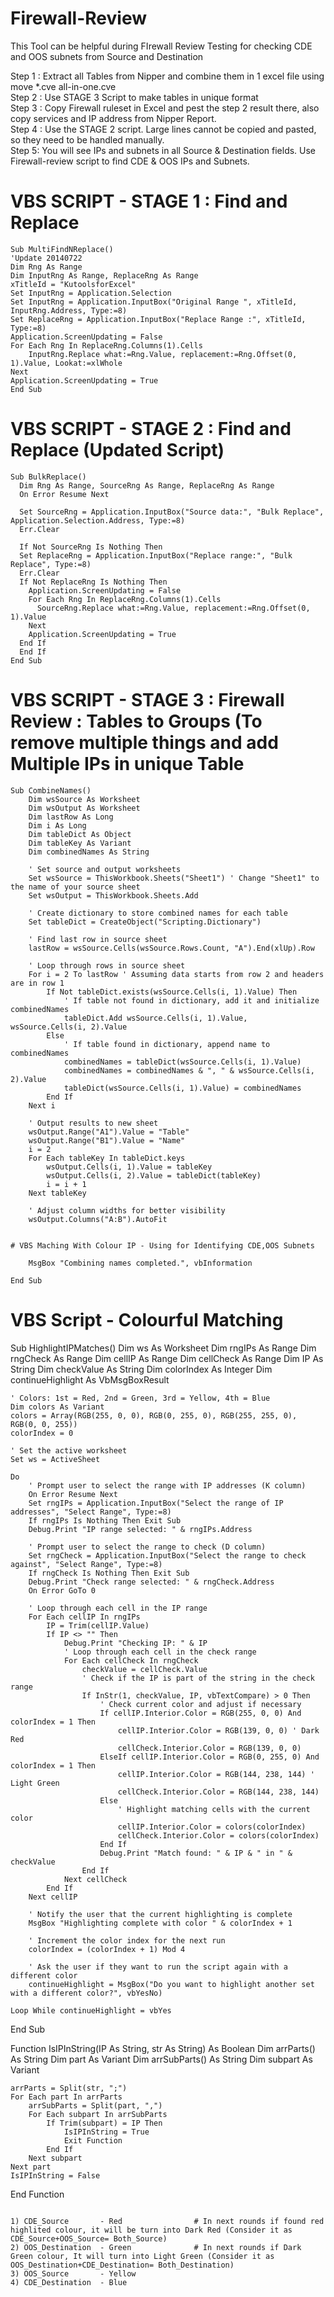 # Firewall-Review
This Tool can be helpful during FIrewall Review Testing for checking CDE and OOS subnets from Source and Destination


Step 1 : Extract all Tables from Nipper and combine them in 1 excel file using move *.cve all-in-one.cve   
Step 2 : Use STAGE 3 Script to make tables in unique format     
Step 3 : Copy Firewall ruleset in Excel and pest the step 2 result there, also copy services and IP address from Nipper Report.         
Step 4 : Use the STAGE 2 script. Large lines cannot be copied and pasted, so they need to be handled manually.     
Step 5: You will see IPs and subnets in all Source & Destination fields. Use Firewall-review script to find CDE & OOS IPs and Subnets.     


# VBS SCRIPT - STAGE 1 : Find and Replace
```
Sub MultiFindNReplace()
'Update 20140722
Dim Rng As Range
Dim InputRng As Range, ReplaceRng As Range
xTitleId = "KutoolsforExcel"
Set InputRng = Application.Selection
Set InputRng = Application.InputBox("Original Range ", xTitleId, InputRng.Address, Type:=8)
Set ReplaceRng = Application.InputBox("Replace Range :", xTitleId, Type:=8)
Application.ScreenUpdating = False
For Each Rng In ReplaceRng.Columns(1).Cells
    InputRng.Replace what:=Rng.Value, replacement:=Rng.Offset(0, 1).Value, Lookat:=xlWhole
Next
Application.ScreenUpdating = True
End Sub

```

# VBS SCRIPT - STAGE 2 : Find and Replace (Updated Script)
```
Sub BulkReplace()
  Dim Rng As Range, SourceRng As Range, ReplaceRng As Range
  On Error Resume Next

  Set SourceRng = Application.InputBox("Source data:", "Bulk Replace", Application.Selection.Address, Type:=8)
  Err.Clear

  If Not SourceRng Is Nothing Then
  Set ReplaceRng = Application.InputBox("Replace range:", "Bulk Replace", Type:=8)
  Err.Clear
  If Not ReplaceRng Is Nothing Then
    Application.ScreenUpdating = False
    For Each Rng In ReplaceRng.Columns(1).Cells
      SourceRng.Replace what:=Rng.Value, replacement:=Rng.Offset(0, 1).Value
    Next
    Application.ScreenUpdating = True
  End If
  End If
End Sub
```

# VBS SCRIPT - STAGE 3 : Firewall Review : Tables to Groups (To remove multiple things and add Multiple IPs in unique Table

```
Sub CombineNames()
    Dim wsSource As Worksheet
    Dim wsOutput As Worksheet
    Dim lastRow As Long
    Dim i As Long
    Dim tableDict As Object
    Dim tableKey As Variant
    Dim combinedNames As String
    
    ' Set source and output worksheets
    Set wsSource = ThisWorkbook.Sheets("Sheet1") ' Change "Sheet1" to the name of your source sheet
    Set wsOutput = ThisWorkbook.Sheets.Add
    
    ' Create dictionary to store combined names for each table
    Set tableDict = CreateObject("Scripting.Dictionary")
    
    ' Find last row in source sheet
    lastRow = wsSource.Cells(wsSource.Rows.Count, "A").End(xlUp).Row
    
    ' Loop through rows in source sheet
    For i = 2 To lastRow ' Assuming data starts from row 2 and headers are in row 1
        If Not tableDict.exists(wsSource.Cells(i, 1).Value) Then
            ' If table not found in dictionary, add it and initialize combinedNames
            tableDict.Add wsSource.Cells(i, 1).Value, wsSource.Cells(i, 2).Value
        Else
            ' If table found in dictionary, append name to combinedNames
            combinedNames = tableDict(wsSource.Cells(i, 1).Value)
            combinedNames = combinedNames & ", " & wsSource.Cells(i, 2).Value
            tableDict(wsSource.Cells(i, 1).Value) = combinedNames
        End If
    Next i
    
    ' Output results to new sheet
    wsOutput.Range("A1").Value = "Table"
    wsOutput.Range("B1").Value = "Name"
    i = 2
    For Each tableKey In tableDict.keys
        wsOutput.Cells(i, 1).Value = tableKey
        wsOutput.Cells(i, 2).Value = tableDict(tableKey)
        i = i + 1
    Next tableKey
    
    ' Adjust column widths for better visibility
    wsOutput.Columns("A:B").AutoFit


# VBS Maching With Colour IP - Using for Identifying CDE,OOS Subnets

    MsgBox "Combining names completed.", vbInformation
    
End Sub
```

# VBS Script - Colourful Matching

Sub HighlightIPMatches()
    Dim ws As Worksheet
    Dim rngIPs As Range
    Dim rngCheck As Range
    Dim cellIP As Range
    Dim cellCheck As Range
    Dim IP As String
    Dim checkValue As String
    Dim colorIndex As Integer
    Dim continueHighlight As VbMsgBoxResult
    
    ' Colors: 1st = Red, 2nd = Green, 3rd = Yellow, 4th = Blue
    Dim colors As Variant
    colors = Array(RGB(255, 0, 0), RGB(0, 255, 0), RGB(255, 255, 0), RGB(0, 0, 255))
    colorIndex = 0
    
    ' Set the active worksheet
    Set ws = ActiveSheet
    
    Do
        ' Prompt user to select the range with IP addresses (K column)
        On Error Resume Next
        Set rngIPs = Application.InputBox("Select the range of IP addresses", "Select Range", Type:=8)
        If rngIPs Is Nothing Then Exit Sub
        Debug.Print "IP range selected: " & rngIPs.Address
        
        ' Prompt user to select the range to check (D column)
        Set rngCheck = Application.InputBox("Select the range to check against", "Select Range", Type:=8)
        If rngCheck Is Nothing Then Exit Sub
        Debug.Print "Check range selected: " & rngCheck.Address
        On Error GoTo 0
        
        ' Loop through each cell in the IP range
        For Each cellIP In rngIPs
            IP = Trim(cellIP.Value)
            If IP <> "" Then
                Debug.Print "Checking IP: " & IP
                ' Loop through each cell in the check range
                For Each cellCheck In rngCheck
                    checkValue = cellCheck.Value
                    ' Check if the IP is part of the string in the check range
                    If InStr(1, checkValue, IP, vbTextCompare) > 0 Then
                        ' Check current color and adjust if necessary
                        If cellIP.Interior.Color = RGB(255, 0, 0) And colorIndex = 1 Then
                            cellIP.Interior.Color = RGB(139, 0, 0) ' Dark Red
                            cellCheck.Interior.Color = RGB(139, 0, 0)
                        ElseIf cellIP.Interior.Color = RGB(0, 255, 0) And colorIndex = 1 Then
                            cellIP.Interior.Color = RGB(144, 238, 144) ' Light Green
                            cellCheck.Interior.Color = RGB(144, 238, 144)
                        Else
                            ' Highlight matching cells with the current color
                            cellIP.Interior.Color = colors(colorIndex)
                            cellCheck.Interior.Color = colors(colorIndex)
                        End If
                        Debug.Print "Match found: " & IP & " in " & checkValue
                    End If
                Next cellCheck
            End If
        Next cellIP
        
        ' Notify the user that the current highlighting is complete
        MsgBox "Highlighting complete with color " & colorIndex + 1
        
        ' Increment the color index for the next run
        colorIndex = (colorIndex + 1) Mod 4
        
        ' Ask the user if they want to run the script again with a different color
        continueHighlight = MsgBox("Do you want to highlight another set with a different color?", vbYesNo)
        
    Loop While continueHighlight = vbYes
End Sub

Function IsIPInString(IP As String, str As String) As Boolean
    Dim arrParts() As String
    Dim part As Variant
    Dim arrSubParts() As String
    Dim subpart As Variant
    
    arrParts = Split(str, ";")
    For Each part In arrParts
        arrSubParts = Split(part, ",")
        For Each subpart In arrSubParts
            If Trim(subpart) = IP Then
                IsIPInString = True
                Exit Function
            End If
        Next subpart
    Next part
    IsIPInString = False
End Function


```

1) CDE_Source       - Red                # In next rounds if found red highlited colour, it will be turn into Dark Red (Consider it as CDE_Source+OOS_Source= Both_Source)
2) OOS_Destination  - Green              # In next rounds if Dark Green colour, It will turn into Light Green (Consider it as OOS_Destination+CDE_Destination= Both_Destination) 
3) OOS_Source       - Yellow
4) CDE_Destination  - Blue
